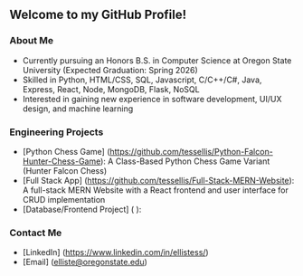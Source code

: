 ## Welcome to my GitHub Profile!

### About Me
- Currently pursuing an Honors B.S. in Computer Science at Oregon State University (Expected Graduation: Spring 2026)
- Skilled in Python, HTML/CSS, SQL, Javascript, C/C++/C#, Java, Express, React, Node, MongoDB, Flask, NoSQL
- Interested in gaining new experience in software development, UI/UX design, and machine learning

### Engineering Projects
- [Python Chess Game] (https://github.com/tessellis/Python-Falcon-Hunter-Chess-Game): A Class-Based Python Chess Game Variant (Hunter Falcon Chess)
- [Full Stack App] (https://github.com/tessellis/Full-Stack-MERN-Website): A full-stack MERN Website with a React frontend and user interface for CRUD implementation
- [Database/Frontend Project] ( ):

### Contact Me
- [LinkedIn] (https://www.linkedin.com/in/ellistess/)
- [Email] (elliste@oregonstate.edu)

<!--
**tessellis/tessellis** is a ✨ _special_ ✨ repository because its `README.md` (this file) appears on your GitHub profile.

Here are some ideas to get you started:

- 🔭 I’m currently working on ...
- 🌱 I’m currently learning ...
- 👯 I’m looking to collaborate on ...
- 🤔 I’m looking for help with ...
- 💬 Ask me about ...
- 📫 How to reach me: ...
- 😄 Pronouns: ...
- ⚡ Fun fact: ...
-->
